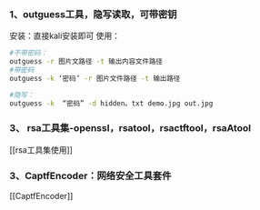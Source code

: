 
### 1、outguess工具，隐写读取，可带密钥
安装：直接kali安装即可
使用：
```bash
#不带密码：
outguess -r 图片文路径 -t 输出内容文件路径
#带密码
outguess -k ‘密码’ -r 图片文件路径 -t 输出路径

#隐写：
outguess -k  “密码” -d hidden。txt demo.jpg out.jpg
```
### 3、 rsa工具集-openssl，rsatool，rsactftool，rsaAtool

[[rsa工具集使用]]
### 3、CaptfEncoder：网络安全工具套件

[[CaptfEncoder]]